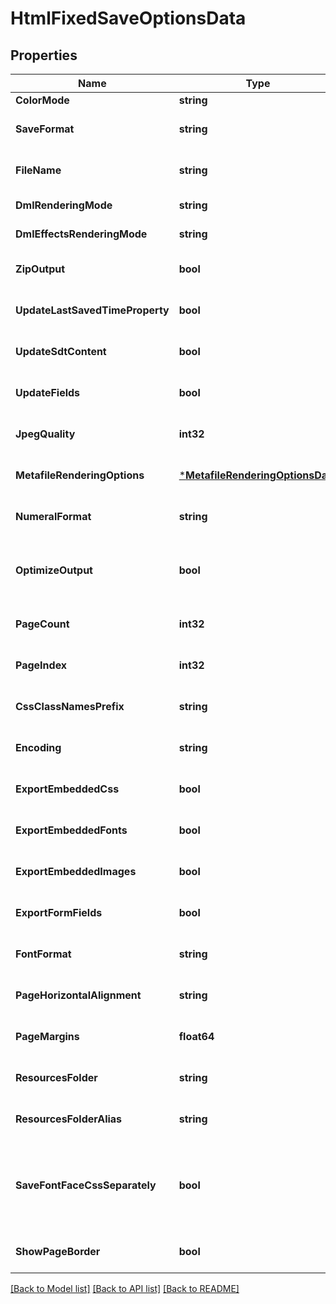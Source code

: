 # HtmlFixedSaveOptionsData

## Properties
Name | Type | Description | Notes
------------ | ------------- | ------------- | -------------
**ColorMode** | **string** | Gets or sets a value determining how colors are rendered. { Normal | Grayscale}. | [optional] [default to null]
**SaveFormat** | **string** | Gets or sets format of save. | [optional] [default to null]
**FileName** | **string** | Gets or sets name of destination file. | [optional] [default to null]
**DmlRenderingMode** | **string** | Gets or sets a value determining how DrawingML shapes are rendered. { Fallback | DrawingML }. | [optional] [default to null]
**DmlEffectsRenderingMode** | **string** | Gets or sets a value determining how DrawingML effects are rendered. { Simplified | None | Fine }. | [optional] [default to null]
**ZipOutput** | **bool** | Gets or sets controls zip output or not. Default value is false. | [optional] [default to null]
**UpdateLastSavedTimeProperty** | **bool** | Gets or sets a value determining whether the Aspose.Words.Properties.BuiltInDocumentProperties.LastSavedTime property is updated before saving. | [optional] [default to null]
**UpdateSdtContent** | **bool** | Gets or sets value determining whether content of  is updated before saving. | [optional] [default to null]
**UpdateFields** | **bool** | Gets or sets a value determining if fields should be updated before saving the document to a fixed page format. Default value for this property is. true | [optional] [default to null]
**JpegQuality** | **int32** | Gets or sets determines the quality of the JPEG images inside PDF document. | [optional] [default to null]
**MetafileRenderingOptions** | [***MetafileRenderingOptionsData**](MetafileRenderingOptionsData.md) | Gets or sets allows to specify metafile rendering options. | [optional] [default to null]
**NumeralFormat** | **string** | Gets or sets indicates the symbol set that is used to represent numbers while rendering to fixed page formats. | [optional] [default to null]
**OptimizeOutput** | **bool** | Gets or sets flag indicates whether it is required to optimize output of XPS. If this flag is set redundant nested canvases and empty canvases are removed, also neighbor glyphs with the same formatting are concatenated. Note: The accuracy of the content display may be affected if this property is set to true.  Default is false. | [optional] [default to null]
**PageCount** | **int32** | Gets or sets determines number of pages to render. | [optional] [default to null]
**PageIndex** | **int32** | Gets or sets determines 0-based index of the first page to render. | [optional] [default to null]
**CssClassNamesPrefix** | **string** | Gets or sets specifies prefix which is added to all class names in style.css file. Default value is \&quot;aw\&quot;. | [optional] [default to null]
**Encoding** | **string** | Gets or sets encoding. | [optional] [default to null]
**ExportEmbeddedCss** | **bool** | Gets or sets specifies whether the CSS (Cascading Style Sheet) should be embedded into Html document. | [optional] [default to null]
**ExportEmbeddedFonts** | **bool** | Gets or sets specifies whether fonts should be embedded into Html document in Base64 format. | [optional] [default to null]
**ExportEmbeddedImages** | **bool** | Gets or sets specifies whether images should be embedded into Html document in Base64 format. | [optional] [default to null]
**ExportFormFields** | **bool** | Gets or sets indication of whether form fields are exported as interactive items (as &#39;input&#39; tag) rather than converted to text or graphics. | [optional] [default to null]
**FontFormat** | **string** | Gets or sets specifies export format of fonts. | [optional] [default to null]
**PageHorizontalAlignment** | **string** | Gets or sets specifies the horizontal alignment of pages in an HTML document. Default value is HtmlFixedHorizontalPageAlignment.Center. | [optional] [default to null]
**PageMargins** | **float64** | Gets or sets specifies the margins around pages in an HTML document. The margins value is measured in points and should be equal to or greater than 0. Default value is 10 points. | [optional] [default to null]
**ResourcesFolder** | **string** | Gets or sets specifies the physical folder where resources are saved when exporting a document. | [optional] [default to null]
**ResourcesFolderAlias** | **string** | Gets or sets specifies the name of the folder used to construct resource URIs. | [optional] [default to null]
**SaveFontFaceCssSeparately** | **bool** | Gets or sets flag indicates whether \&quot;@font-face\&quot; CSS rules should be placed into a separate file \&quot;fontFaces.css\&quot; when a document is being saved with external stylesheet (that is, when Aspose.Words.Saving.HtmlFixedSaveOptions.ExportEmbeddedCss is false). Default value is false, all CSS rules are written into single file \&quot;styles.css\&quot;. | [optional] [default to null]
**ShowPageBorder** | **bool** | Gets or sets specifies whether border around pages should be shown. | [optional] [default to null]

[[Back to Model list]](../README.md#documentation-for-models) [[Back to API list]](../README.md#documentation-for-api-endpoints) [[Back to README]](../README.md)


